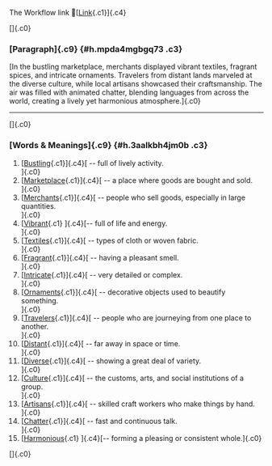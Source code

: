 The Workflow link
👏[[Link](https://www.google.com/url?q=http://www.google.com&sa=D&source=editors&ust=1761316414540048&usg=AOvVaw2aoA6kyosN2CZufMA8cR6U){.c1}]{.c4}

[]{.c0}

### [Paragraph]{.c9} {#h.mpda4mgbgq73 .c3}

[In the bustling marketplace, merchants displayed vibrant textiles,
fragrant spices, and intricate ornaments. Travelers from distant lands
marveled at the diverse culture, while local artisans showcased their
craftsmanship. The air was filled with animated chatter, blending
languages from across the world, creating a lively yet harmonious
atmosphere.]{.c0}

------------------------------------------------------------------------

[]{.c0}

### [Words & Meanings]{.c9} {#h.3aalkbh4jm0b .c3}

1.  [[Bustling](https://www.google.com/url?q=http://www.google.com&sa=D&source=editors&ust=1761316414541524&usg=AOvVaw1KQHMlh5KjejSWPI5Tk7e_){.c1}]{.c4}[ --
    full of lively activity.\
    ]{.c0}
2.  [[Marketplace](https://www.google.com/url?q=http://www.google.com&sa=D&source=editors&ust=1761316414541830&usg=AOvVaw0kFh-t3MIofRm8XnVm7QGu){.c1}]{.c4}[ --
    a place where goods are bought and sold.\
    ]{.c0}
3.  [[Merchants](https://www.google.com/url?q=http://www.google.com&sa=D&source=editors&ust=1761316414542163&usg=AOvVaw1JjMyQTnuWrkaLcvOq1SJH){.c1}]{.c4}[ --
    people who sell goods, especially in large quantities.\
    ]{.c0}
4.  [[Vibrant](https://www.google.com/url?q=http://www.google.com&sa=D&source=editors&ust=1761316414542537&usg=AOvVaw0pBaq7mp6rQxUWxv9DgxUC){.c1}
    ]{.c4}[-- full of life and energy.\
    ]{.c0}
5.  [[Textiles](https://www.google.com/url?q=http://www.google.com&sa=D&source=editors&ust=1761316414542754&usg=AOvVaw1lqHi2tAf5lu--7XHhFdFd){.c1}]{.c4}[ --
    types of cloth or woven fabric.\
    ]{.c0}
6.  [[Fragrant](https://www.google.com/url?q=http://www.google.com&sa=D&source=editors&ust=1761316414542938&usg=AOvVaw1dE9oP9u-ft4AVRJskSSaj){.c1}]{.c4}[ --
    having a pleasant smell.\
    ]{.c0}
7.  [[Intricate](https://www.google.com/url?q=http://www.google.com&sa=D&source=editors&ust=1761316414543124&usg=AOvVaw0lekodVtBUuk307C6GI1ok){.c1}]{.c4}[ --
    very detailed or complex.\
    ]{.c0}
8.  [[Ornaments](https://www.google.com/url?q=http://www.google.com&sa=D&source=editors&ust=1761316414543417&usg=AOvVaw05Ogyrv8LZpiv772fkjSBA){.c1}]{.c4}[ --
    decorative objects used to beautify something.\
    ]{.c0}
9.  [[Travelers](https://www.google.com/url?q=http://www.google.com&sa=D&source=editors&ust=1761316414543722&usg=AOvVaw350Kf53cU0RiLwCJE1jght){.c1}]{.c4}[ --
    people who are journeying from one place to another.\
    ]{.c0}
10. [[Distant](https://www.google.com/url?q=http://www.google.com&sa=D&source=editors&ust=1761316414544097&usg=AOvVaw2jY7zXGdGF3OhxQrClVi67){.c1}]{.c4}[ --
    far away in space or time.\
    ]{.c0}
11. [[Diverse](https://www.google.com/url?q=http://www.google.com&sa=D&source=editors&ust=1761316414544439&usg=AOvVaw3O1ShKB9c1RZZ5j1tp-2i7){.c1}]{.c4}[ --
    showing a great deal of variety.\
    ]{.c0}
12. [[Culture](https://www.google.com/url?q=http://www.google.com&sa=D&source=editors&ust=1761316414544643&usg=AOvVaw2tzLNsGANFjx8ggwBLgErF){.c1}]{.c4}[ --
    the customs, arts, and social institutions of a group.\
    ]{.c0}
13. [[Artisans](https://www.google.com/url?q=http://www.google.com&sa=D&source=editors&ust=1761316414544838&usg=AOvVaw1eUH2NOenEr_IDO3frjjR4){.c1}]{.c4}[ --
    skilled craft workers who make things by hand.\
    ]{.c0}
14. [[Chatter](https://www.google.com/url?q=http://www.google.com&sa=D&source=editors&ust=1761316414545022&usg=AOvVaw3IgIHFTnI0ejOHLRPtWdyJ){.c1}]{.c4}[ --
    fast and continuous talk.\
    ]{.c0}
15. [[Harmonious](https://www.google.com/url?q=http://www.google.com&sa=D&source=editors&ust=1761316414545230&usg=AOvVaw1TjPleEDnWFrtxiMxrVnP-){.c1}
    ]{.c4}[-- forming a pleasing or consistent whole.]{.c0}

[]{.c0}

